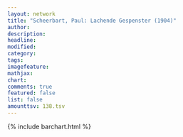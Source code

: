 ```yaml
---
layout: network
title: "Scheerbart, Paul: Lachende Gespenster (1904)"
author:
description:
headline:
modified:
category:
tags:
imagefeature: 
mathjax: 
chart: 
comments: true
featured: false
list: false
amounttsv: 138.tsv
---
```

{% include barchart.html %}
